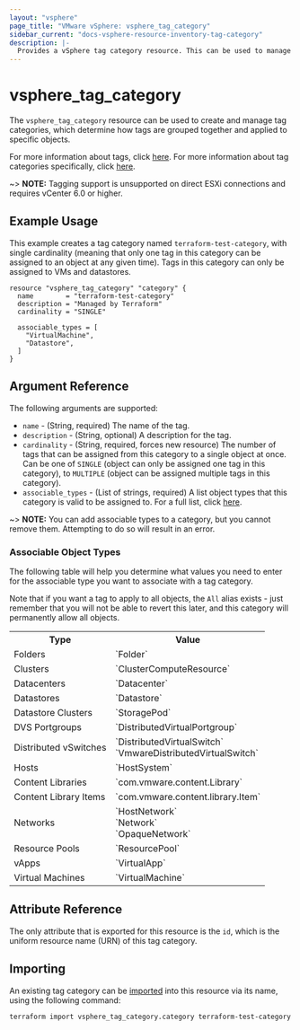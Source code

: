 ```yaml
---
layout: "vsphere"
page_title: "VMware vSphere: vsphere_tag_category"
sidebar_current: "docs-vsphere-resource-inventory-tag-category"
description: |-
  Provides a vSphere tag category resource. This can be used to manage tag categories in vSphere.
---
```


# vsphere\_tag\_category

The `vsphere_tag_category` resource can be used to create and manage tag
categories, which determine how tags are grouped together and applied to
specific objects.

For more information about tags, click [here][ext-tags-general]. For more
information about tag categories specifically, click
[here][ext-tag-categories].

[ext-tags-general]: https://docs.vmware.com/en/VMware-vSphere/6.5/com.vmware.vsphere.vcenterhost.doc/GUID-E8E854DD-AA97-4E0C-8419-CE84F93C4058.html
[ext-tag-categories]: https://docs.vmware.com/en/VMware-vSphere/6.5/com.vmware.vsphere.vcenterhost.doc/GUID-BA3D1794-28F2-43F3-BCE9-3964CB207FB6.html

~> **NOTE:** Tagging support is unsupported on direct ESXi connections and
requires vCenter 6.0 or higher.

[resource-vmfs-datastore]: /docs/providers/vsphere/r/vmfs_datastore.html

## Example Usage

This example creates a tag category named `terraform-test-category`, with
single cardinality (meaning that only one tag in this category can be assigned
to an object at any given time). Tags in this category can only be assigned to
VMs and datastores.

```hcl
resource "vsphere_tag_category" "category" {
  name        = "terraform-test-category"
  description = "Managed by Terraform"
  cardinality = "SINGLE"

  associable_types = [
    "VirtualMachine",
    "Datastore",
  ]
}
```

## Argument Reference

The following arguments are supported:

* `name` - (String, required) The name of the tag.
* `description` - (String, optional) A description for the tag.
* `cardinality` - (String, required, forces new resource) The number of tags
  that can be assigned from this category to a single object at once. Can be
  one of `SINGLE` (object can only be assigned one tag in this category), to
  `MULTIPLE` (object can be assigned multiple tags in this category).
* `associable_types` - (List of strings, required) A list object types that
  this category is valid to be assigned to. For a full list, click
  [here](#associable-object-types).

~> **NOTE:** You can add associable types to a category, but you cannot remove
them. Attempting to do so will result in an error.

### Associable Object Types

The following table will help you determine what values you need to enter for
the associable type you want to associate with a tag category.

Note that if you want a tag to apply to all objects, the `All` alias exists -
just remember that you will not be able to revert this later, and this category
will permanently allow all objects.

<table>
<tr><th>Type</th><th>Value</th></tr>
<tr><td>Folders</td><td>`Folder`</td></tr>
<tr><td>Clusters</td><td>`ClusterComputeResource`</td></tr>
<tr><td>Datacenters</td><td>`Datacenter`</td></tr>
<tr><td>Datastores</td><td>`Datastore`</td></tr>
<tr><td>Datastore Clusters</td><td>`StoragePod`</td></tr>
<tr><td>DVS Portgroups</td><td>`DistributedVirtualPortgroup`</td></tr>
<tr><td>Distributed vSwitches</td><td>`DistributedVirtualSwitch`<br>`VmwareDistributedVirtualSwitch`</td></tr>
<tr><td>Hosts</td><td>`HostSystem`</td></tr>
<tr><td>Content Libraries</td><td>`com.vmware.content.Library`</td></tr>
<tr><td>Content Library Items</td><td>`com.vmware.content.library.Item`</td></tr>
<tr><td>Networks</td><td>`HostNetwork`<br>`Network`<br>`OpaqueNetwork`</td></tr>
<tr><td>Resource Pools</td><td>`ResourcePool`</td></tr>
<tr><td>vApps</td><td>`VirtualApp`</td></tr>
<tr><td>Virtual Machines</td><td>`VirtualMachine`</td></tr>
</table>

## Attribute Reference

The only attribute that is exported for this resource is the `id`, which is the
uniform resource name (URN) of this tag category.

## Importing

An existing tag category can be [imported][docs-import] into this resource via
its name, using the following command:

[docs-import]: https://www.terraform.io/docs/import/index.html

```
terraform import vsphere_tag_category.category terraform-test-category
```
